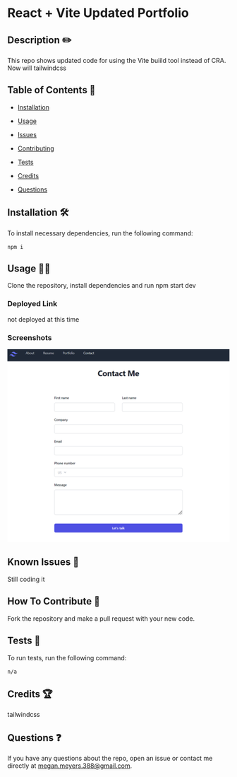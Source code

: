 # React + Vite Updated Portfolio 
  
  
  ## Description  ✏️
  
  This repo shows updated code for using the Vite buiild tool instead of CRA. Now will tailwindcss
  
  ## Table of Contents 📖
  
  - [Installation](#installation-🛠️)
  
  - [Usage](#usage-👨‍💻)

  

  - [Issues](#known-issues-🤔)

  - [Contributing](#how-to-contribute-🤝)
  
  - [Tests](#tests-🧪) 

  - [Credits](#credits-🏆)
  
  - [Questions](#questions-❓)
  
  ## Installation 🛠️
  
  To install necessary dependencies, run the following command:
  
  ```
  npm i
  ```
  
  ## Usage 👨‍💻
  
  Clone the repository, install dependencies and run npm start dev

  ### Deployed Link
  not deployed at this time

### Screenshots
![screenshot-0](./src/assets/contact.png)




## Known Issues 🤔
Still coding it

## How To Contribute 🤝
  
Fork the repository and make a pull request with your new code.
  
## Tests 🧪
  
To run tests, run the following command:
  
  ```
  n/a
  ```


## Credits 🏆
tailwindcss

 ## Questions ❓
  
If you have any questions about the repo, open an issue or contact me directly at megan.meyers.388@gmail.com. 
  
  